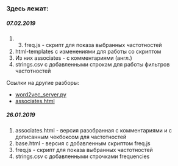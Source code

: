 ### Здесь лежат:
##### 07.02.2019
1. 3. freq.js - скрипт для показа выбранных частотностей
2. html-templates с изменениями для работы со скриптом
3. Из них associates - с комментариями (англ.)
4. strings.csv с добавленными строкам для работы фильтров частотностей

Ссылки на другие разборы:
* [word2vec_server.py](https://drive.google.com/open?id=18-HSB28ry6_L0t3m0sQkuH2AKuTpq8nIidaRoYS6gqM)
* [associates.html](https://drive.google.com/open?id=18_saLVtT5qE19uRDl0lEBu1drQsQx9BOYeuZW-ypdYY)

##### 26.01.2019
1. assoсiates.html - версия разобранная с комментариями и с дописанным чекбоксом для частотностей
2. base.html - версия с добавленным скриптом freq.js
3. freq.js - скрипт для показа выбранных частотностей
4. strings.csv с добавленными строчками frequencies


